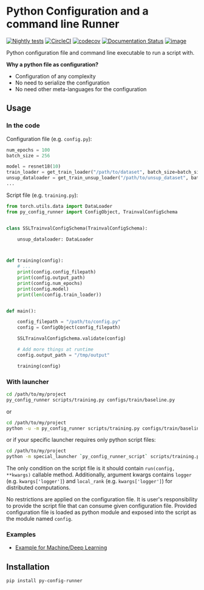 # Python Configuration and a command line Runner

[![Nightly tests](https://github.com/vfdev-5/py_config_runner/actions/workflows/nightly-tests.yml/badge.svg)](https://github.com/vfdev-5/py_config_runner/actions/workflows/nightly-tests.yml)
[![CircleCI](https://circleci.com/gh/vfdev-5/py_config_runner/tree/master.svg?style=svg)](https://circleci.com/gh/vfdev-5/py_config_runner/tree/master)
[![codecov](https://codecov.io/gh/vfdev-5/py_config_runner/branch/master/graph/badge.svg)](https://codecov.io/gh/vfdev-5/py_config_runner)
[![Documentation Status](https://readthedocs.org/projects/py-config-runner/badge/?version=latest)](https://py-config-runner.readthedocs.io/en/latest/?badge=latest)
[![image](https://img.shields.io/badge/dynamic/json.svg?label=PyPI&url=https%3A%2F%2Fpypi.org%2Fpypi%2Fpy_config_runner%2Fjson&query=%24.info.version&colorB=brightgreen&prefix=v)](https://pypi.org/project/py-config-runner/)


Python configuration file and command line executable to run a script with.

**Why a python file as configuration?**

- Configuration of any complexity
- No need to serialize the configuration
- No need other meta-languages for the configuration


## Usage

### In the code

Configuration file (e.g. `config.py`):
```python
num_epochs = 100
batch_size = 256

model = resnet18(10)
train_loader = get_train_loader("/path/to/dataset", batch_size=batch_size)
unsup_dataloader = get_train_unsup_loader("/path/to/unsup_dataset", batch_size=batch_size)
...
```

Script file (e.g. `training.py`):
```python
from torch.utils.data import DataLoader
from py_config_runner import ConfigObject, TrainvalConfigSchema


class SSLTrainvalConfigSchema(TrainvalConfigSchema):

    unsup_dataloader: DataLoader



def training(config):
    # ...
    print(config.config_filepath)
    print(config.output_path)
    print(config.num_epochs)
    print(config.model)
    print(len(config.train_loader))


def main():

    config_filepath = "/path/to/config.py"
    config = ConfigObject(config_filepath)

    SSLTrainvalConfigSchema.validate(config)

    # Add more things at runtime    
    config.output_path = "/tmp/output"

    training(config)

```


### With launcher

```bash
cd /path/to/my/project
py_config_runner scripts/training.py configs/train/baseline.py
```

or

```bash
cd /path/to/my/project
python -u -m py_config_runner scripts/training.py configs/train/baseline.py
```

or if your specific launcher requires only python script files:
 
```bash
cd /path/to/my/project
python -m special_launcher `py_config_runner_script` scripts/training.py configs/train/baseline.py
```


The only condition on the script file is it should contain `run(config, **kwargs)` callable method. Additionally, 
argument kwargs contains `logger` (e.g. `kwargs['logger']`) and `local_rank` (e.g. `kwargs['logger']`) 
for distributed computations.


No restrictions are applied on the configuration file. It is user's responsibility to provide the script file that can 
consume given configuration file. Provided configuration file is loaded as python module and exposed into the script as 
the module named `config`.

### Examples

- [Example for Machine/Deep Learning](examples/README.md)

## Installation

```bash
pip install py-config-runner
```
